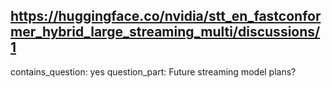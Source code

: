 ## https://huggingface.co/nvidia/stt_en_fastconformer_hybrid_large_streaming_multi/discussions/1

contains_question: yes
question_part: Future streaming model plans?